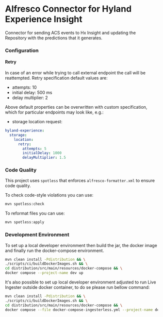 # Alfresco Connector for Hyland Experience Insight

Connector for sending ACS events to Hx Insight and updating the Repository with the predictions that it generates.

### Configuration

#### Retry
In case of an error while trying to call external endpoint the call will be reattempted.
Retry specification default values are:
- attempts: 10
- initial delay: 500 ms
- delay multiplier: 2

Above default properties can be overwritten with custom specification, which for particular endpoints may look like, e.g.:
- storage location request:
```yaml
hyland-experience:
  storage:
    location:
      retry:
        attempts: 5
        initialDelay: 1000
        delayMultiplier: 1.5
```


### Code Quality
This project uses `spotless` that enforces `alfresco-formatter.xml` to ensure code quality.

To check code-style violations you can use:
```bash
mvn spotless:check
```
To reformat files you can use:
```bash
mvn spotless:apply
```

### Development Environment

To set up a local developer environment then build the jar, the docker image and finally run the docker-compose environment.

```bash
mvn clean install -Pdistribution && \
./scripts/ci/buildDockerImages.sh && \
cd distribution/src/main/resources/docker-compose && \
docker compose --project-name dev up
```

It's also possible to set up local developer environment adjusted to run Live Ingester outside docker container, to do se please run bellow command:

```bash
mvn clean install -Pdistribution && \
./scripts/ci/buildDockerImages.sh && \
cd distribution/src/main/resources/docker-compose && \
docker compose --file docker-compose-ingesterless.yml --project-name dev up
```
